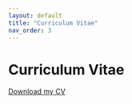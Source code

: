 ```yaml
---
layout: default
title: "Curriculum Vitae"
nav_order: 3
---
```


# Curriculum Vitae
[Download my CV](assets/cv/CV.pdf)
